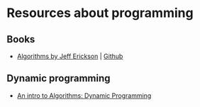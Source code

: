 # Resources about programming

## Books

* [Algorithms by Jeff Erickson](http://jeffe.cs.illinois.edu/teaching/algorithms/) | [Github](https://github.com/jeffgerickson/algorithms)


## Dynamic programming
* [An intro to Algorithms: Dynamic Programming](https://medium.freecodecamp.org/an-intro-to-algorithms-dynamic-programming-dd00873362bb)
